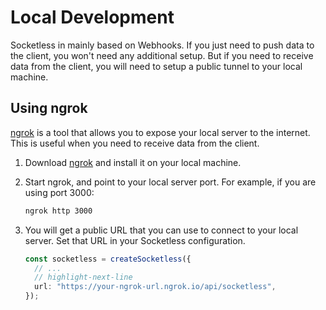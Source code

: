 # Local Development

Socketless in mainly based on Webhooks. If you just need to push data to the client, you won't need any additional setup. But if you need to receive data from the client, you will need to setup a public tunnel to your local machine.

## Using ngrok

[ngrok](https://ngrok.com) is a tool that allows you to expose your local server to the internet. This is useful when you need to receive data from the client.

1. Download [ngrok](https://ngrok.com/) and install it on your local machine.

2. Start ngrok, and point to your local server port. For example, if you are using port 3000:

   ```bash
   ngrok http 3000
   ```

3. You will get a public URL that you can use to connect to your local server. Set that URL in your Socketless configuration.

   ```typescript
   const socketless = createSocketless({
     // ...
     // highlight-next-line
     url: "https://your-ngrok-url.ngrok.io/api/socketless",
   });
   ```
